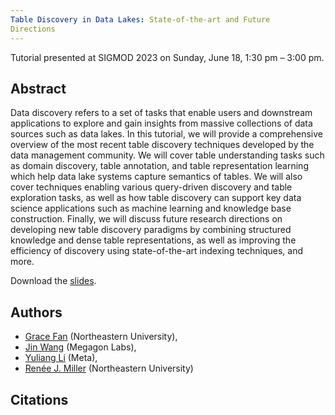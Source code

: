 ```yaml
---
Table Discovery in Data Lakes: State-of-the-art and Future
Directions
---
```

Tutorial presented at SIGMOD 2023 on Sunday, June 18, 1:30 pm – 3:00 pm.

Abstract
--------

Data discovery refers to a set of tasks that enable users and downstream applications to explore and gain insights from massive collections of data sources such as data lakes. In this tutorial, we will provide a comprehensive overview of the most recent table discovery techniques developed by the data management community. We will cover table understanding tasks such as domain discovery, table annotation, and table representation learning which help data lake systems capture semantics of tables. We will also cover techniques enabling various query-driven discovery and table exploration tasks, as well as how table discovery can support key data science applications such as machine learning and knowledge base construction. Finally, we will discuss future research directions on developing new table discovery paradigms by combining structured knowledge and dense table representations, as well as improving the efficiency of discovery using state-of-the-art indexing techniques, and more.

Download the [slides]().

Authors
-------

* [Grace Fan](https://gracefan2020.github.io/) (Northeastern University), 
* [Jin Wang](https://www.jinwang18.net/) (Megagon Labs), 
* [Yuliang Li](https://oi02lyl.github.io/) (Meta), 
* [Renée J. Miller](https://www.khoury.northeastern.edu/people/renee-miller/) (Northeastern University)

Citations
---------
<script src="https://bibbase.org/show?bib=https%3A%2F%2Fraw.githubusercontent.com%2Fnortheastern-datalab%2Ftable-discovery-tutorial-slides%2Fmain%2Fcitations.bib&commas=true&jsonp=1"></script>